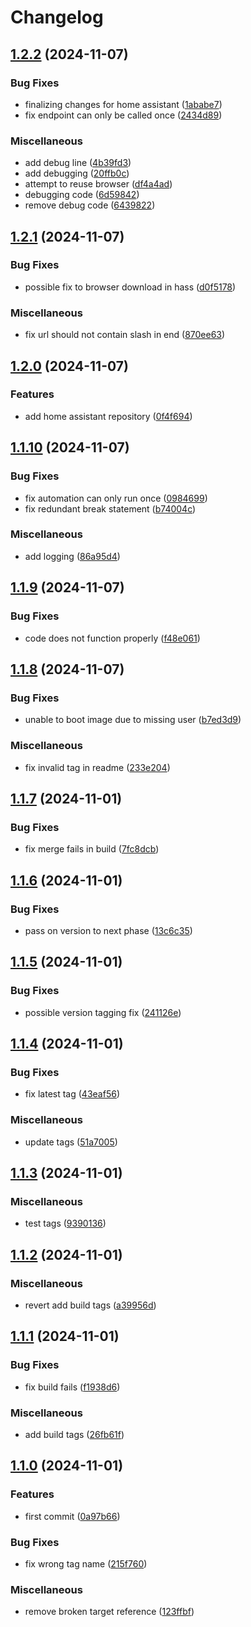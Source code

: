 # Changelog

## [1.2.2](https://github.com/segadora/solar-assistant-browser-automation/compare/v1.2.1...v1.2.2) (2024-11-07)


### Bug Fixes

* finalizing changes for home assistant ([1ababe7](https://github.com/segadora/solar-assistant-browser-automation/commit/1ababe7c935df325ac3bb4f6c536f73bcb69bc38))
* fix endpoint can only be called once ([2434d89](https://github.com/segadora/solar-assistant-browser-automation/commit/2434d8947a4f71622392e9212051d3d14a366842))


### Miscellaneous

* add debug line ([4b39fd3](https://github.com/segadora/solar-assistant-browser-automation/commit/4b39fd3fed6cb969a6e1489fee33bcd3816387ba))
* add debugging ([20ffb0c](https://github.com/segadora/solar-assistant-browser-automation/commit/20ffb0c84ee8eb6ad8c7660c9ab27a1f0ad45432))
* attempt to reuse browser ([df4a4ad](https://github.com/segadora/solar-assistant-browser-automation/commit/df4a4adffc028ee8e1cd0cc1aa93ccf23e1a970a))
* debugging code ([6d59842](https://github.com/segadora/solar-assistant-browser-automation/commit/6d5984264197a963595f23ee9da16f45ecd9340e))
* remove debug code ([6439822](https://github.com/segadora/solar-assistant-browser-automation/commit/6439822e4546c1f8b9f21655ff6b3c393d3f1c51))

## [1.2.1](https://github.com/segadora/solar-assistant-browser-automation/compare/v1.2.0...v1.2.1) (2024-11-07)


### Bug Fixes

* possible fix to browser download in hass ([d0f5178](https://github.com/segadora/solar-assistant-browser-automation/commit/d0f5178033a2e5972d78d8f908da5727781424bc))


### Miscellaneous

* fix url should not contain slash in end ([870ee63](https://github.com/segadora/solar-assistant-browser-automation/commit/870ee639725049f24a1cc580d9e9d103a764c52f))

## [1.2.0](https://github.com/segadora/solar-assistant-browser-automation/compare/v1.1.10...v1.2.0) (2024-11-07)


### Features

* add home assistant repository ([0f4f694](https://github.com/segadora/solar-assistant-browser-automation/commit/0f4f694f7633e8b981e68e288d7412773429f050))

## [1.1.10](https://github.com/segadora/solar-assistant-browser-automation/compare/v1.1.9...v1.1.10) (2024-11-07)


### Bug Fixes

* fix automation can only run once ([0984699](https://github.com/segadora/solar-assistant-browser-automation/commit/0984699b980dab724d5fef1bcc98199b20f96a21))
* fix redundant break statement ([b74004c](https://github.com/segadora/solar-assistant-browser-automation/commit/b74004cbab785d2085dc46eebf264e93940f4ae7))


### Miscellaneous

* add logging ([86a95d4](https://github.com/segadora/solar-assistant-browser-automation/commit/86a95d412a0d4fed3e6750ab56e82e80993d12b6))

## [1.1.9](https://github.com/segadora/solar-assistant-browser-automation/compare/v1.1.8...v1.1.9) (2024-11-07)


### Bug Fixes

* code does not function properly ([f48e061](https://github.com/segadora/solar-assistant-browser-automation/commit/f48e0615ceb9850af623d06718c327c2530c24ae))

## [1.1.8](https://github.com/segadora/solar-assistant-browser-automation/compare/v1.1.7...v1.1.8) (2024-11-07)


### Bug Fixes

* unable to boot image due to missing user ([b7ed3d9](https://github.com/segadora/solar-assistant-browser-automation/commit/b7ed3d9de2faa5af4cd651585e70f63cfed6d141))


### Miscellaneous

* fix invalid tag in readme ([233e204](https://github.com/segadora/solar-assistant-browser-automation/commit/233e204f1c406d711df5fe327380e5b380e2089d))

## [1.1.7](https://github.com/segadora/solar-assistant-browser-automation/compare/v1.1.6...v1.1.7) (2024-11-01)


### Bug Fixes

* fix merge fails in build ([7fc8dcb](https://github.com/segadora/solar-assistant-browser-automation/commit/7fc8dcb88de1fd668e7b3aa53d475fe4a0af607a))

## [1.1.6](https://github.com/segadora/solar-assistant-browser-automation/compare/v1.1.5...v1.1.6) (2024-11-01)


### Bug Fixes

* pass on version to next phase ([13c6c35](https://github.com/segadora/solar-assistant-browser-automation/commit/13c6c35602aac007189264a37096319edbf50c9a))

## [1.1.5](https://github.com/segadora/solar-assistant-browser-automation/compare/v1.1.4...v1.1.5) (2024-11-01)


### Bug Fixes

* possible version tagging fix ([241126e](https://github.com/segadora/solar-assistant-browser-automation/commit/241126ed6011dd60e512468a37cccc9a0b804ec3))

## [1.1.4](https://github.com/segadora/solar-assistant-browser-automation/compare/v1.1.3...v1.1.4) (2024-11-01)


### Bug Fixes

* fix latest tag ([43eaf56](https://github.com/segadora/solar-assistant-browser-automation/commit/43eaf565bd4b74bae0d7a1b9d57101efa34d2e57))


### Miscellaneous

* update tags ([51a7005](https://github.com/segadora/solar-assistant-browser-automation/commit/51a700582292eb3525190546f5018ba4032d295b))

## [1.1.3](https://github.com/segadora/solar-assistant-browser-automation/compare/v1.1.2...v1.1.3) (2024-11-01)


### Miscellaneous

* test tags ([9390136](https://github.com/segadora/solar-assistant-browser-automation/commit/9390136981a3b2ca4e7663366a2f0d6e00f4c1e9))

## [1.1.2](https://github.com/segadora/solar-assistant-browser-automation/compare/v1.1.1...v1.1.2) (2024-11-01)


### Miscellaneous

* revert add build tags ([a39956d](https://github.com/segadora/solar-assistant-browser-automation/commit/a39956d36829a79a7c3005ed18e9480919736b31))

## [1.1.1](https://github.com/segadora/solar-assistant-browser-automation/compare/v1.1.0...v1.1.1) (2024-11-01)


### Bug Fixes

* fix build fails ([f1938d6](https://github.com/segadora/solar-assistant-browser-automation/commit/f1938d609cb5103c3bd0f27d3fd3490b61113ae4))


### Miscellaneous

* add build tags ([26fb61f](https://github.com/segadora/solar-assistant-browser-automation/commit/26fb61fa9c9b2a1a1d654ea0731b5a355c7d66b4))

## [1.1.0](https://github.com/segadora/solar-assistant-browser-automation/compare/v1.0.0...v1.1.0) (2024-11-01)


### Features

* first commit ([0a97b66](https://github.com/segadora/solar-assistant-browser-automation/commit/0a97b6651cc76af8ccaf9737b411ae7ddd13b59b))


### Bug Fixes

* fix wrong tag name ([215f760](https://github.com/segadora/solar-assistant-browser-automation/commit/215f76057fbb55aeccc2aed10b4ef357383e01f4))


### Miscellaneous

* remove broken target reference ([123ffbf](https://github.com/segadora/solar-assistant-browser-automation/commit/123ffbf65730a9dcaf34a4a37c4a30834bb76853))
